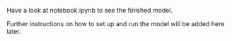 Have a look at notebook.ipynb to see the finished model.

Further instructions on how to set up and run the model will be added here later.
